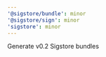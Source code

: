 ```yaml
---
'@sigstore/bundle': minor
'@sigstore/sign': minor
'sigstore': minor
---
```


Generate v0.2 Sigstore bundles
